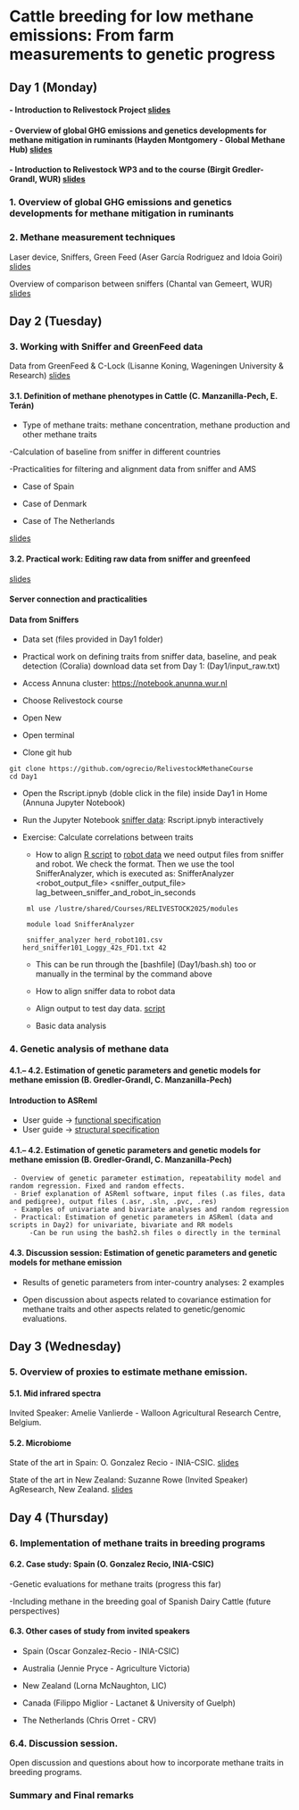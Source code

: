 # Cattle breeding for low methane emissions: From farm measurements to genetic progress

## Day 1 (Monday)

#### - Introduction to Relivestock Project [slides](slides/0.1.Re-Livestock.Breedingcourse.Intro.pdf)

#### - Overview of global GHG emissions and genetics developments for methane mitigation in ruminants (Hayden Montgomery - Global Methane Hub) [slides](slides/)

#### - Introduction to Relivestock WP3 and to the course (Birgit Gredler-Grandl, WUR) [slides](slides/0_Gredler.Introduction-Overview.pdf)

### 1. Overview of global GHG emissions and genetics developments for methane mitigation in ruminants

### 2. Methane measurement techniques 
    
Laser device, Sniffers, Green Feed (Aser García Rodriguez and Idoia Goiri) [slides](slides/Methane_measurement_techniques_CIHEAM.pdf)

Overview of comparison between sniffers (Chantal van Gemeert, WUR) [slides](slides/presentatie_sniffersv2.pdf)

## Day 2 (Tuesday)


### 3. Working with Sniffer and GreenFeed data

Data from GreenFeed & C-Lock (Lisanne Koning, Wageningen University & Research) [slides](slides/Presentation_GreenFeed_ReLivestock_LK.pdf)

#### 3.1. Definition of methane phenotypes in Cattle (C. Manzanilla-Pech, E. Terán)

  - Type of methane traits: methane concentration, methane production and other methane traits
    
  -Calculation of baseline from sniffer in different countries
    
  -Practicalities for filtering and alignment data from sniffer and AMS
  
  - Case of Spain
    
  - Case of Denmark
    
  - Case of The Netherlands

  [slides](slides/3.1.-MethanePhenotypes.pdf)
#### 3.2. Practical work: Editing raw data from sniffer and greenfeed

  [slides](slides/3.2.-Practical_work_compressed.pdf)


#### Server connection and practicalities

#### Data from Sniffers

  - Data set (files provided in Day1 folder)
  
  - Practical work on defining traits from sniffer data, baseline, and peak detection (Coralia)
  download data set from Day 1: (Day1/input_raw.txt)

 - Access Annuna cluster: https://notebook.anunna.wur.nl
 - Choose Relivestock course
 - Open New
 - Open terminal
 - Clone git hub 

````
git clone https://github.com/ogrecio/RelivestockMethaneCourse
cd Day1

````

- Open the Rscript.ipnyb (doble click in the file) inside Day1 in Home (Annuna Jupyter Notebook)
- Run the Jupyter Notebook [sniffer data](data/herd_sniffer101_Loggy_48sg.txt.zip): Rscript.ipnyb interactively
- Exercise: Calculate correlations between traits
  
  - How to align [R script](data/herd_sniffer101_Loggy_48sg.txt.zip) to [robot data](data/herd_robot101.csv)
  we need output files from sniffer and robot. We check the format. Then we use the tool SnifferAnalyzer, which is executed as:
SnifferAnalyzer <robot_output_file> <sniffer_output_file> lag_between_sniffer_and_robot_in_seconds
  
  ```
   ml use /lustre/shared/Courses/RELIVESTOCK2025/modules

   module load SnifferAnalyzer

   sniffer_analyzer herd_robot101.csv herd_sniffer101_Loggy_42s_FD1.txt 42
  ```
  
  -  This can be run through the [bashfile] (Day1/bash.sh) too or manually in the terminal by the command above
  - How to align sniffer data to robot data
  - Align output to test day data. [script](Day1/merge_sniffer_testday.ipynb)

  - Basic data analysis 

### 4. Genetic analysis of methane data

#### 4.1.– 4.2. Estimation of genetic parameters and genetic models for methane emission (B. Gredler-Grandl, C. Manzanilla-Pech)

#### Introduction to ASReml
- User guide -> [functional specification](ASReml-4.2-Functional-Specification.pdf)
- User guide -> [structural specification](ASReml-4.2-Structural-Specification.pdf)

#### 4.1.– 4.2. Estimation of genetic parameters and genetic models for methane emission (B. Gredler-Grandl, C. Manzanilla-Pech)

     - Overview of genetic parameter estimation, repeatability model and random regression. Fixed and random effects.
     - Brief explanation of ASReml software, input files (.as files, data and pedigree), output files (.asr, .sln, .pvc, .res)
     - Examples of univariate and bivariate analyses and random regression
     - Practical: Estimation of genetic parameters in ASReml (data and scripts in Day2) for univariate, bivariate and RR models
         -Can be run using the bash2.sh files o directly in the terminal

#### 4.3. Discussion session: Estimation of genetic parameters and genetic models for methane emission

  - Results of genetic parameters from inter-country analyses: 2 examples
  
  - Open discussion about aspects related to covariance estimation for methane traits and other aspects related to genetic/genomic evaluations.

## Day 3 (Wednesday)

### 5. Overview of proxies to estimate methane emission.

#### 5.1. Mid infrared spectra

  Invited Speaker: Amelie Vanlierde - Walloon Agricultural Research Centre, Belgium.
    
#### 5.2. Microbiome 

   State of the art in Spain: O. Gonzalez Recio - INIA-CSIC. [slides](slides/5.2.Microbiome.Spain.pdf)
   
   State of the art in New Zealand: Suzanne Rowe (Invited Speaker) AgResearch, New Zealand. [slides](slides/Microbiomes_for_prediction_Suzanne_Rowe.pdf)

## Day 4 (Thursday)

### 6. Implementation of methane traits in breeding programs 

#### 6.2. Case study: Spain (O. Gonzalez Recio, INIA-CSIC)

-Genetic evaluations for methane traits (progress this far)

-Including methane in the breeding goal of Spanish Dairy Cattle (future perspectives)

#### 6.3. Other cases of study from invited speakers 

- Spain (Oscar Gonzalez-Recio - INIA-CSIC) 

- Australia (Jennie Pryce - Agriculture Victoria)   
  
- New Zealand (Lorna McNaughton, LIC) 

- Canada (Filippo Miglior - Lactanet & University of Guelph) 

- The Netherlands (Chris Orret - CRV)
  
### 6.4. Discussion session. 

Open discussion and questions about how to incorporate methane traits in breeding programs.

### Summary and Final remarks



